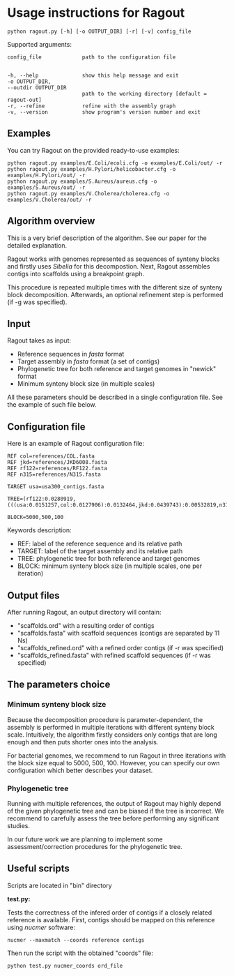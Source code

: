 Usage instructions for Ragout
=============================

    python ragout.py [-h] [-o OUTPUT_DIR] [-r] [-v] config_file
    
Supported arguments:

    config_file             path to the configuration file

    
    -h, --help              show this help message and exit
    -o OUTPUT_DIR, 
    --outdir OUTPUT_DIR
                            path to the working directory [default = ragout-out]
    -r, --refine            refine with the assembly graph
    -v, --version           show program's version number and exit


Examples
---------

You can try Ragout on the provided ready-to-use examples:

    python ragout.py examples/E.Coli/ecoli.cfg -o examples/E.Coli/out/ -r
    python ragout.py examples/H.Pylori/helicobacter.cfg -o examples/H.Pylori/out/ -r
    python ragout.py examples/S.Aureus/aureus.cfg -o examples/S.Aureus/out/ -r
    python ragout.py examples/V.Cholerea/cholerea.cfg -o examples/V.Cholerea/out/ -r

Algorithm overview
------------------

This is a very brief description of the algorithm. See our paper 
for the detailed explanation.

Ragout works with genomes represented as sequences of synteny blocks
and firstly uses *Sibelia* for this decompostion. 
Next, Ragout assembles contigs into scaffolds using a breakpoint graph.

This procedure is repeated multiple times with the different size
of synteny block decomposition. Afterwards, an optional refinement
step is performed (if -g was specified).

Input
------

Ragout takes as input:

- Reference sequences in *fasta* format
- Target assembly in *fasta* format (a set of contigs)
- Phylogenetic tree for both reference and target genomes in "newick" format
- Minimum synteny block size (in multiple scales)

All these parameters should be described in a single configuration file.
See the example of such file below.

Configuration file
------------------

Here is an example of Ragout configuration file:

    REF col=references/COL.fasta
    REF jkd=references/JKD6008.fasta
    REF rf122=references/RF122.fasta
    REF n315=references/N315.fasta

    TARGET usa=usa300_contigs.fasta

    TREE=(rf122:0.0280919,(((usa:0.0151257,col:0.0127906):0.0132464,jkd:0.0439743):0.00532819,n315:0.0150894):0.0150894);

    BLOCK=5000,500,100

Keywords description:

- REF: label of the reference sequence and its relative path
- TARGET: label of the target assembly and its relative path
- TREE: phylogenetic tree for both reference and target genomes
- BLOCK: minimum synteny block size (in multiple scales, one per iteration)


Output files
------------

After running Ragout, an output directory will contain:

* "scaffolds.ord" with a resulting order of contigs
* "scaffolds.fasta" with scaffold sequences (contigs are separated by 11 Ns)
* "scaffolds_refined.ord" with a refined order contigs (if -r was specified)
* "scaffolds_refined.fasta" with refined scaffold sequences (if -r was specified)

The parameters choice
---------------------

### Minimum synteny block size

Because the decomposition procedure is parameter-dependent, the assembly
is performed in multiple iterations with different synteny block
scale. Intuitively, the algorithm firstly considers only contigs
that are long enough and then puts shorter ones into the analysis.

For bacterial genomes, we recommend to run Ragout in three
iterations with the block size equal to 5000, 500, 100.
However, you can specify our own configuration which better
describes your dataset.

### Phylogenetic tree

Running with multiple references, the output of Ragout may highly
depend of the given phylogenetic tree and can be biased if
the tree is incorrect. We recommend to carefully assess the
tree before performing any significant studies.

In our future work we are planning to implement some assessment/correction
procedures for the phylogenetic tree.

Useful scripts
--------------

Scripts are located in "bin" directory

**test.py:**

Tests the correctness of the infered order of contigs if a closely related reference
is available. First, contigs should be mapped on this reference using *nucmer* software:

    nucmer --maxmatch --coords reference contigs

Then run the script with the obtained "coords" file:

    python test.py nucmer_coords ord_file